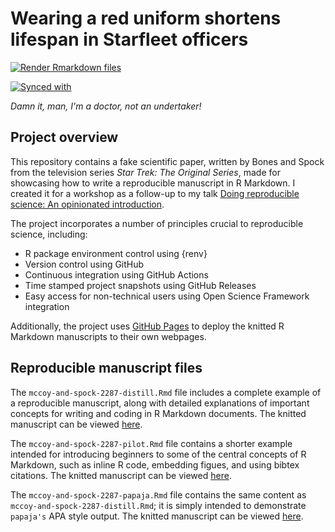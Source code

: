 # Wearing a red uniform shortens lifespan in Starfleet officers

<!-- badges: start -->
[![Render Rmarkdown files](https://github.com/mccarthy-m-g/mccoy-and-spock-2287/workflows/Render%20Rmarkdown%20files/badge.svg)](https://github.com/mccarthy-m-g/mccoy-and-spock-2287/actions?workflow=Render+Rmarkdown+files)

[![Synced with](https://img.shields.io/badge/Synced%20with-OSF-blue.svg)](https://osf.io/9rshp/)
<!-- badges: end -->

*Damn it, man, I'm a doctor, not an undertaker!*

## Project overview

This repository contains a fake scientific paper, written by Bones and Spock from the television series *Star Trek: The Original Series*, made for showcasing how to write a reproducible manuscript in R Markdown. I created it for a workshop as a follow-up to my talk [Doing reproducible science: An opinionated introduction](https://michaelmccarthy.netlify.app/talk/osssg-2021a/).

The project incorporates a number of principles crucial to reproducible science, including:

-   R package environment control using {renv}
-   Version control using GitHub
-   Continuous integration using GitHub Actions
-   Time stamped project snapshots using GitHub Releases
-   Easy access for non-technical users using Open Science Framework integration

Additionally, the project uses [GitHub Pages](https://pages.github.com/) to deploy the knitted R Markdown manuscripts to their own webpages.

## Reproducible manuscript files

The `mccoy-and-spock-2287-distill.Rmd` file includes a complete example of a reproducible manuscript, along with detailed explanations of important concepts for writing and coding in R Markdown documents. The knitted manuscript can be viewed [here](https://mccarthy-m-g.github.io/mccoy-and-spock-2287/mccoy-and-spock-2287-distill.html).

The `mccoy-and-spock-2287-pilot.Rmd` file contains a shorter example intended for introducing beginners to some of the central concepts of R Markdown, such as inline R code, embedding figues, and using bibtex citations. The knitted manuscript can be viewed [here](https://mccarthy-m-g.github.io/mccoy-and-spock-2287/mccoy-and-spock-2287-pilot.html).

The `mccoy-and-spock-2287-papaja.Rmd` file contains the same content as `mccoy-and-spock-2287-distill.Rmd`; it is simply intended to demonstrate `papaja's` APA style output. The knitted manuscript can be viewed [here](https://mccarthy-m-g.github.io/mccoy-and-spock-2287/mccoy-and-spock-2287-papaja.pdf).
